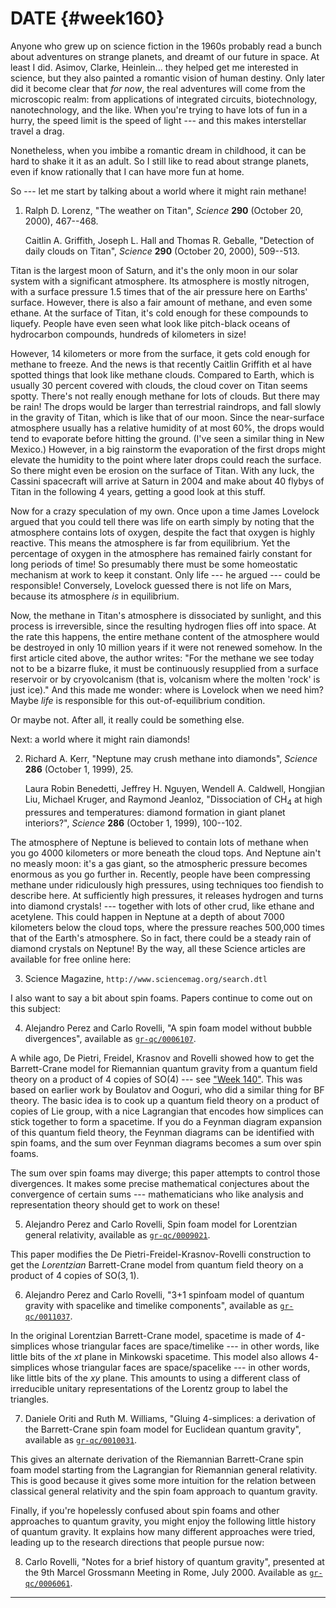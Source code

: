# DATE {#week160}

Anyone who grew up on science fiction in the 1960s probably read a bunch
about adventures on strange planets, and dreamt of our future in space.
At least I did. Asimov, Clarke, Heinlein... they helped get me
interested in science, but they also painted a romantic vision of human
destiny. Only later did it become clear that *for now*, the real
adventures will come from the microscopic realm: from applications of
integrated circuits, biotechnology, nanotechnology, and the like. When
you're trying to have lots of fun in a hurry, the speed limit is the
speed of light --- and this makes interstellar travel a drag.

Nonetheless, when you imbibe a romantic dream in childhood, it can be
hard to shake it it as an adult. So I still like to read about strange
planets, even if know rationally that I can have more fun at home.

So --- let me start by talking about a world where it might rain methane!

1) Ralph D. Lorenz, "The weather on Titan", _Science_ **290** (October 20, 2000), 467--468.

    Caitlin A. Griffith, Joseph L. Hall and Thomas R. Geballe, "Detection of daily clouds on Titan", _Science_ **290** (October 20, 2000), 509--513.

Titan is the largest moon of Saturn, and it's the only moon in our
solar system with a significant atmosphere. Its atmosphere is mostly
nitrogen, with a surface pressure 1.5 times that of the air pressure
here on Earths' surface. However, there is also a fair amount of
methane, and even some ethane. At the surface of Titan, it's cold
enough for these compounds to liquefy. People have even seen what look
like pitch-black oceans of hydrocarbon compounds, hundreds of kilometers
in size!

However, 14 kilometers or more from the surface, it gets cold enough for
methane to freeze. And the news is that recently Caitlin Griffith et al
have spotted things that look like methane clouds. Compared to Earth,
which is usually 30 percent covered with clouds, the cloud cover on
Titan seems spotty. There's not really enough methane for lots of
clouds. But there may be rain! The drops would be larger than
terrestrial raindrops, and fall slowly in the gravity of Titan, which is
like that of our moon. Since the near-surface atmosphere usually has a
relative humidity of at most 60%, the drops would tend to evaporate
before hitting the ground. (I've seen a similar thing in New Mexico.)
However, in a big rainstorm the evaporation of the first drops might
elevate the humidity to the point where later drops could reach the
surface. So there might even be erosion on the surface of Titan. With
any luck, the Cassini spacecraft will arrive at Saturn in 2004 and make
about 40 flybys of Titan in the following 4 years, getting a good look
at this stuff.

Now for a crazy speculation of my own. Once upon a time James Lovelock
argued that you could tell there was life on earth simply by noting that
the atmosphere contains lots of oxygen, despite the fact that oxygen is
highly reactive. This means the atmosphere is far from equilibrium. Yet
the percentage of oxygen in the atmosphere has remained fairly constant
for long periods of time! So presumably there must be some homeostatic
mechanism at work to keep it constant. Only life --- he argued --- could be
responsible! Conversely, Lovelock guessed there is not life on Mars,
because its atmosphere *is* in equilibrium.

Now, the methane in Titan's atmosphere is dissociated by sunlight, and
this process is irreversible, since the resulting hydrogen flies off
into space. At the rate this happens, the entire methane content of the
atmosphere would be destroyed in only 10 million years if it were not
renewed somehow. In the first article cited above, the author writes:
"For the methane we see today not to be a bizarre fluke, it must be
continuously resupplied from a surface reservoir or by cryovolcanism
(that is, volcanism where the molten 'rock' is just ice)." And this
made me wonder: where is Lovelock when we need him? Maybe *life* is
responsible for this out-of-equilibrium condition.

Or maybe not. After all, it really could be something else.

Next: a world where it might rain diamonds!

2) Richard A. Kerr, "Neptune may crush methane into diamonds", _Science_ **286** (October 1, 1999), 25.

    Laura Robin Benedetti, Jeffrey H. Nguyen, Wendell A. Caldwell, Hongjian Liu, Michael Kruger, and Raymond Jeanloz, "Dissociation of $\mathrm{CH}_4$ at high pressures and temperatures: diamond formation in giant planet interiors?", _Science_ **286** (October 1, 1999), 100--102.

The atmosphere of Neptune is believed to contain lots of methane when
you go 4000 kilometers or more beneath the cloud tops. And Neptune
ain't no measly moon: it's a gas giant, so the atmospheric pressure
becomes enormous as you go further in. Recently, people have been
compressing methane under ridiculously high pressures, using techniques
too fiendish to describe here. At sufficiently high pressures, it
releases hydrogen and turns into diamond crystals! --- together with lots
of other crud, like ethane and acetylene. This could happen in Neptune
at a depth of about 7000 kilometers below the cloud tops, where the
pressure reaches 500,000 times that of the Earth's atmosphere. So in
fact, there could be a steady rain of diamond crystals on Neptune! By
the way, all these Science articles are available for free online here:

3) Science Magazine, `http://www.sciencemag.org/search.dtl`

I also want to say a bit about spin foams. Papers continue to come out
on this subject:

4) Alejandro Perez and Carlo Rovelli, "A spin foam model without bubble divergences", available as [`gr-qc/0006107`](https://arxiv.org/abs/gr-qc/0006107).

A while ago, De Pietri, Freidel, Krasnov and Rovelli showed how to get
the Barrett-Crane model for Riemannian quantum gravity from a quantum
field theory on a product of 4 copies of $\mathrm{SO}(4)$ --- see
["Week 140"](#week140). This was based on earlier work by Boulatov
and Ooguri, who did a similar thing for BF theory. The basic idea is to
cook up a quantum field theory on a product of copies of Lie group, with
a nice Lagrangian that encodes how simplices can stick together to form
a spacetime. If you do a Feynman diagram expansion of this quantum field
theory, the Feynman diagrams can be identified with spin foams, and the
sum over Feynman diagrams becomes a sum over spin foams.

The sum over spin foams may diverge; this paper attempts to control
those divergences. It makes some precise mathematical conjectures about
the convergence of certain sums --- mathematicians who like analysis and
representation theory should get to work on these!

5) Alejandro Perez and Carlo Rovelli, Spin foam model for Lorentzian
general relativity, available as
[`gr-qc/0009021`](https://arxiv.org/abs/gr-qc/0009021).

This paper modifies the De Pietri-Freidel-Krasnov-Rovelli construction
to get the *Lorentzian* Barrett-Crane model from quantum field theory on
a product of 4 copies of $\mathrm{SO}(3,1)$.

6) Alejandro Perez and Carlo Rovelli, "3+1 spinfoam model of quantum gravity with spacelike and timelike components", available as [`gr-qc/0011037`](https://arxiv.org/abs/gr-qc/0011037).

In the original Lorentzian Barrett-Crane model, spacetime is made of
4-simplices whose triangular faces are space/timelike --- in other words,
like little bits of the $xt$ plane in Minkowski spacetime. This model also
allows 4-simplices whose triangular faces are space/spacelike --- in other
words, like little bits of the $xy$ plane. This amounts to using a
different class of irreducible unitary representations of the Lorentz
group to label the triangles.

7) Daniele Oriti and Ruth M. Williams, "Gluing 4-simplices: a derivation of the Barrett-Crane spin foam model for Euclidean quantum gravity", available as [`gr-qc/0010031`](https://arxiv.org/abs/gr-qc/0010031).

This gives an alternate derivation of the Riemannian Barrett-Crane spin
foam model starting from the Lagrangian for Riemannian general
relativity. This is good because it gives some more intuition for the
relation between classical general relativity and the spin foam approach
to quantum gravity.

Finally, if you're hopelessly confused about spin foams and other
approaches to quantum gravity, you might enjoy the following little
history of quantum gravity. It explains how many different approaches
were tried, leading up to the research directions that people pursue
now:

8) Carlo Rovelli, "Notes for a brief history of quantum gravity", presented at the 9th Marcel Grossmann Meeting in Rome, July 2000. Available as [`gr-qc/0006061`](https://arxiv.org/abs/gr-qc/0006061).

------------------------------------------------------------------------
